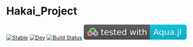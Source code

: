 # Hakai_Project


[![Stable](https://img.shields.io/badge/docs-stable-blue.svg)](https://yolhan83/Hakai_Project.jl/stable/)
[![Dev](https://img.shields.io/badge/docs-dev-blue.svg)](https://yolhan83/Hakai_Project.jl/dev/)
[![Build Status](https://github.com/yolhan83/Hakai_Project.jl/actions/workflows/CI.yml/badge.svg?branch=master)](https://github.com/yolhan83/Hakai_Project.jl/actions/workflows/CI.yml?query=branch%3Amaster)
[![Aqua](https://raw.githubusercontent.com/JuliaTesting/Aqua.jl/master/badge.svg)](https://github.com/JuliaTesting/Aqua.jl)
